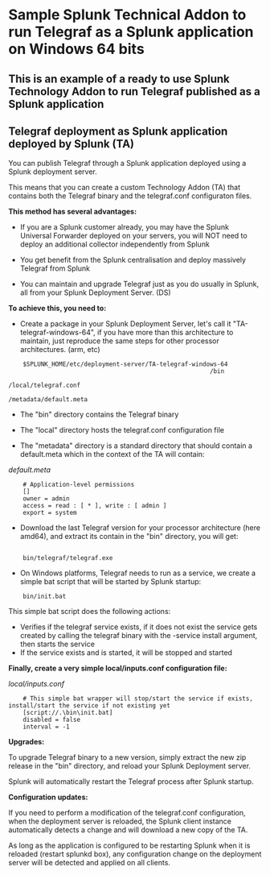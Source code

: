 # Sample Splunk Technical Addon to run Telegraf as a Splunk application on Windows 64 bits

## This is an example of a ready to use Splunk Technology Addon to run Telegraf published as a Splunk application

Telegraf deployment as Splunk application deployed by Splunk (TA)
-----------------------------------------------------------------

You can publish Telegraf through a Splunk application deployed using a Splunk deployment server.

This means that you can create a custom Technology Addon (TA) that contains both the Telegraf binary and the telegraf.conf configuraton files.

**This method has several advantages:**

- If you are a Splunk customer already, you may have the Splunk Universal Forwarder deployed on your servers, you will NOT need to deploy an additional collector independently from Splunk

- You get benefit from the Splunk centralisation and deploy massively Telegraf from Splunk

- You can maintain and upgrade Telegraf just as you do usually in Splunk, all from your Splunk Deployment Server. (DS)

**To achieve this, you need to:**

- Create a package in your Splunk Deployment Server, let's call it "TA-telegraf-windows-64", if you have more than this architecture to maintain, just reproduce the same steps for other processor architectures. (arm, etc)

```
    $SPLUNK_HOME/etc/deployment-server/TA-telegraf-windows-64
                                                        /bin
                                                        /local/telegraf.conf
                                                        /metadata/default.meta
```

- The "bin" directory contains the Telegraf binary

- The "local" directory hosts the telegraf.conf configuration file

- The "metadata" directory is a standard directory that should contain a default.meta which in the context of the TA will contain:

*default.meta*

```
    # Application-level permissions
    []
    owner = admin
    access = read : [ * ], write : [ admin ]
    export = system
```

- Download the last Telegraf version for your processor architecture (here amd64), and extract its contain in the "bin" directory, you will get:

```

    bin/telegraf/telegraf.exe
```

- On Windows platforms, Telegraf needs to run as a service, we create a simple bat script that will be started by Splunk startup:

```
    bin/init.bat
```

This simple bat script does the following actions:

- Verifies if the telegraf service exists, if it does not exist the service gets created by calling the telegraf binary with the -service install argument, then starts the service
- If the service exists and is started, it will be stopped and started

**Finally, create a very simple local/inputs.conf configuration file:**

*local/inputs.conf*

```
    # This simple bat wrapper will stop/start the service if exists, install/start the service if not existing yet
    [script://.\bin\init.bat]
    disabled = false
    interval = -1
```

**Upgrades:**

To upgrade Telegraf binary to a new version, simply extract the new zip release in the "bin" directory, and reload your Splunk Deployment server.

Splunk will automatically restart the Telegraf process after Splunk startup.

**Configuration updates:**

If you need to perform a modification of the telegraf.conf configuration, when the deployment server is reloaded, the Splunk client instance automatically detects a change and will download a new copy of the TA.

As long as the application is configured to be restarting Splunk when it is reloaded (restart splunkd box), any configuration change on the deployment server will be detected and applied on all clients.
